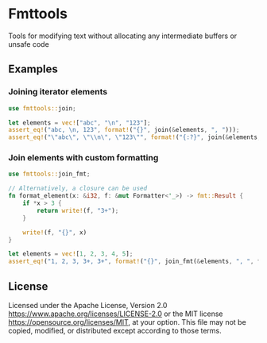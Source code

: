# Fmttools
Tools for modifying text without allocating any intermediate buffers or unsafe code

## Examples
### Joining iterator elements
```rust
use fmttools::join;

let elements = vec!["abc", "\n", "123"];
assert_eq!("abc, \n, 123", format!("{}", join(&elements, ", ")));
assert_eq!("\"abc\", \"\\n\", \"123\"", format!("{:?}", join(&elements, ", ")));
```

### Join elements with custom formatting
```rust
use fmttools::join_fmt;

// Alternatively, a closure can be used
fn format_element(x: &i32, f: &mut Formatter<'_>) -> fmt::Result {
    if *x > 3 {
        return write!(f, "3+");
    }

    write!(f, "{}", x)
}

let elements = vec![1, 2, 3, 4, 5];
assert_eq!("1, 2, 3, 3+, 3+", format!("{}", join_fmt(&elements, ", ", format_element)));
```

## License
Licensed under the Apache License, Version 2.0 https://www.apache.org/licenses/LICENSE-2.0 or the MIT license
https://opensource.org/licenses/MIT, at your option. This file may not be copied, modified, or distributed except
according to those terms.
